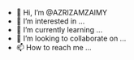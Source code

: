 - 👋 Hi, I’m @AZRIZAMZAIMY
- 👀 I’m interested in ...
- 🌱 I’m currently learning ...
- 💞️ I’m looking to collaborate on ...
- 📫 How to reach me ...

<!---
AZRIZAMZAIMY/AZRIZAMZAIMY is a ✨ special ✨ repository because its `README.md` (this file) appears on your GitHub profile.
You can click the Preview link to take a look at your changes.
--->
